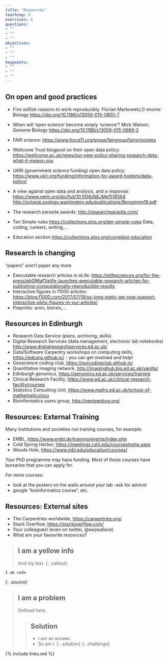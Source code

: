 ```yaml
---
title: "Resources"
teaching: 0
exercises: 0
questions:
- ""
- ""
- ""
objectives:
- ""
- ""
- ""
keypoints:
- ""
- ""
- ""
---
```


## On open and good practices

- Five selfish reasons to work reproducibly.
Florian Markowetz,G enome Biology https://doi.org/10.1186/s13059-015-0850-7

- When will ‘open science’ become simply ‘science’? Mick Watson, Genome Biology https://doi.org/10.1186/s13059-015-0669-2

- FAIR science: https://www.force11.org/group/fairgroup/fairprinciples
- Wellcome Trust blogpost on their open data policy: https://wellcome.ac.uk/news/our-new-policy-sharing-research-data-what-it-means-you
- UKRI (government science funding) open data policy: https://www.ukri.org/funding/information-for-award-holders/data-policy/
- A view against open data and analysis, and a response: https://www.nejm.org/doi/full/10.1056/NEJMe1516564 http://octavia.zoology.washington.edu/publications/Bergstrom16.pdf
- The research parasite awards: http://researchparasite.com/
- Ten Simple rules https://collections.plos.org/ten-simple-rules
Data, coding, careers, writing,...
- Education section https://collections.plos.org/compbiol-education

## Research is changing

“papers” aren’t paper any more
- Executable research articles in eLife: https://elifesciences.org/for-the-press/eb096af1/elife-launches-executable-research-articles-for-publishing-computationally-reproducible-results
- Interactive figures in f1000 articles: https://blog.f1000.com/2017/07/19/so-long-static-we-now-support-interactive-ploty-figures-in-our-articles/
- Preprints: arxiv, biorxiv,...

## Resources in Edinburgh

- Research Data Service (plans, archiving, skills)
- Digital Research Services (data management, electronic lab notebooks) http://www.digitalresearchservices.ed.ac.uk/
- Data/Software Carpentry workshops on computing skills, https://edcarp.github.io/ - you can get involved and help!
- Geoscience coding club, https://ourcodingclub.github.io/
- Quantitative imaging network, http://imaginghub.bio.ed.ac.uk/vanilla/
- Edinburgh genomics, https://genomics.ed.ac.uk/services/training
- Clinical Research Facility, https://www.ed.ac.uk/clinical-research-facility/courses
- Statistics Consulting Unit, https://www.maths.ed.ac.uk/school-of-mathematics/scu
- Bioinformatics users group, http://nextgenbug.org/

## Resources: External Training

Many institutions and societies run training courses, for example:
- EMBL, https://www.embl.de/training/events/index.php
- Cold Spring Harbor, https://meetings.cshl.edu/courseshome.aspx
- Woods Hole, https://www.mbl.edu/education/courses/

Your PhD programme may have funding. Most of these courses have bursaries that you can apply for.

For more courses:
- look at the posters on the walls around your lab
-ask for advice!
- google “bioinformatics course”, etc.

## Resources: External sites

- The Carpentries worldwide, https://carpentries.org/
- Stack Overflow, https://stackoverflow.com/
- Your colleagues! (even on twitter, @ewjwallace)
- What are your favourite resources?




> ## I am a yellow info
>
> And my text.
{: .callout}


~~~
I am code
~~~
{: .source}


> ## I am a problem
>
> Defined here.
>
>> ## Solution
>>
>> *   I am an answer.
>> *   So am I.
> {: .solution}
{: .challenge}



{% include links.md %}

